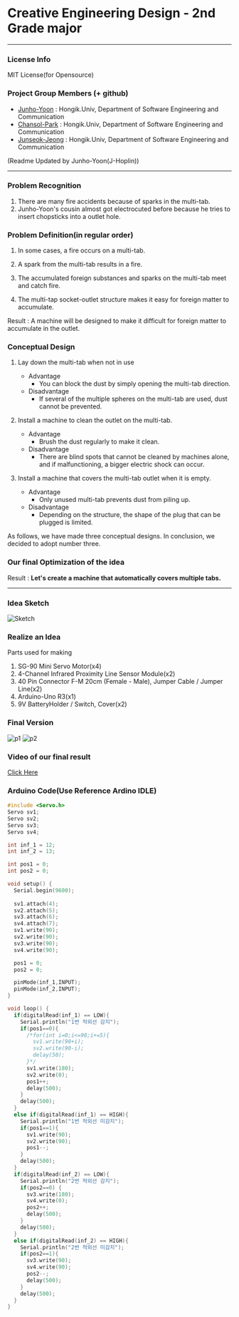 Creative Engineering Design - 2nd Grade major
==========
*****
### License Info
MIT License(for Opensource)

### Project Group Members (+ github)

- [Junho-Yoon](https://github.com/J-hoplin1) : Hongik.Univ, Department of Software Engineering and Communication
- [Chansol-Park](https://github.com/PnutButter-Jelly) :  Hongik.Univ, Department of Software Engineering and Communication
- [Junseok-Jeong](https://github.com/dpan0883) : Hongik.Univ, Department of Software Engineering and Communication

(Readme Updated by Junho-Yoon(J-Hoplin))
****

### Problem Recognition

1. There are many fire accidents because of sparks in the multi-tab.
2. Junho-Yoon's cousin almost got electrocuted before because he tries to insert chopsticks into a outlet hole.

### Problem Definition(in regular order)

1. In some cases, a fire occurs on a multi-tab.


2. A spark from the multi-tab results in a fire.


3. The accumulated foreign substances and sparks on the multi-tab meet and catch fire.

4. The multi-tap socket-outlet structure makes it easy for foreign matter to accumulate.

Result : A machine will be designed to make it difficult for foreign matter to accumulate in the outlet.

### Conceptual Design

1. Lay down the multi-tab when not in use
    
    -   Advantage 
        -   You can block the dust by simply opening the multi-tab direction.
    - Disadvantage
        -   If several of the multiple spheres on the multi-tab are used, dust cannot be prevented.
2. Install a machine to clean the outlet on the multi-tab.
    -   Advantage
        -   Brush the dust regularly to make it clean.
    -   Disadvantage
        -   There are blind spots that cannot be cleaned by machines alone, and if malfunctioning, a bigger electric shock can occur.
3. Install a machine that covers the multi-tab outlet when it is empty.
    -   Advantage
        -   Only unused multi-tab prevents dust from piling up.
    -   Disadvantage
        -   Depending on the structure, the shape of the plug that can be plugged is limited.

As follows, we have made three conceptual designs. In conclusion, we decided to adopt number three.

### Our final Optimization of the idea

Result : **Let's create a machine that automatically covers multiple tabs.**
***
### Idea Sketch

![Sketch](Photos/1.jpg)

### Realize an Idea

Parts used for making

1. SG-90 Mini Servo Motor(x4)
2. 4-Channel Infrared Proximity Line Sensor Module(x2)
3. 40 Pin Connector F-M 20cm (Female - Male), Jumper Cable / Jumper Line(x2)
4. Arduino-Uno R3(x1)
5. 9V BatteryHolder / Switch, Cover(x2)

### Final Version

![p1](Photos/2.jpg)
![p2](Photos/3.jpg)


### Video of our final result

[Click Here](https://youtu.be/jcQyMvbSevU)

### Arduino Code(Use Reference Ardino IDLE)

```C++
#include <Servo.h>
Servo sv1;
Servo sv2;
Servo sv3; 
Servo sv4;

int inf_1 = 12;
int inf_2 = 13;

int pos1 = 0;
int pos2 = 0;

void setup() {
  Serial.begin(9600);
  
  sv1.attach(4);
  sv2.attach(5);
  sv3.attach(6);
  sv4.attach(7);
  sv1.write(90);
  sv2.write(90);
  sv3.write(90);
  sv4.write(90);

  pos1 = 0;
  pos2 = 0;

  pinMode(inf_1,INPUT);
  pinMode(inf_2,INPUT);
}

void loop() {
  if(digitalRead(inf_1) == LOW){
    Serial.println("1번 적외선 감지");
    if(pos1==0){
      /*for(int i=0;i<=90;i+=5){
        sv1.write(90+i);
        sv2.write(90-i);
        delay(50);
      }*/
      sv1.write(180);
      sv2.write(0);
      pos1++;
      delay(500);
    }
    delay(500);
  }
  else if(digitalRead(inf_1) == HIGH){
    Serial.println("1번 적외선 미감지");
    if(pos1==1){
      sv1.write(90);
      sv2.write(90);
      pos1--;
    }
    delay(500);
  }
  if(digitalRead(inf_2) == LOW){
    Serial.println("2번 적외선 감지");
    if(pos2==0) {
      sv3.write(180);
      sv4.write(0);
      pos2++;
      delay(500);
    }
    delay(500);
  }
  else if(digitalRead(inf_2) == HIGH){
    Serial.println("2번 적외선 미감지");
    if(pos2==1){
      sv3.write(90);
      sv4.write(90);
      pos2--;
      delay(500);
    }
    delay(500);
  }
}
```

